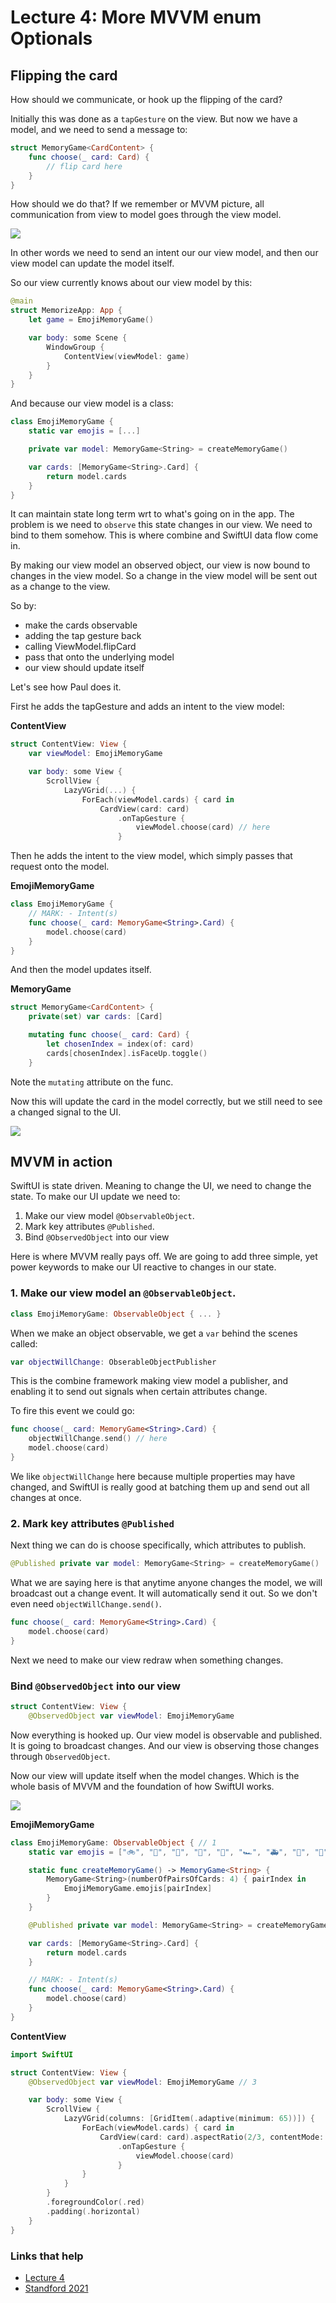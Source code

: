 # Lecture 4: More MVVM enum Optionals

## Flipping the card

How should we communicate, or hook up the flipping of the card?

Initially this was done as a `tapGesture` on the view. But now we have a model, and we need to send a message to:

```swift
struct MemoryGame<CardContent> {
    func choose(_ card: Card) {
		// flip card here
    }
}
```

How should we do that? If we remember or MVVM picture, all communication from view to model goes through the view model.

![](images/1.png)

In other words we need to send an intent our our view model, and then our view model can update the model itself.

So our view currently knows about our view model by this:

```swift
@main
struct MemorizeApp: App {
    let game = EmojiMemoryGame()

    var body: some Scene {
        WindowGroup {
            ContentView(viewModel: game)
        }
    }
}
```

And because our view model is a class:

```swift
class EmojiMemoryGame {
    static var emojis = [...]

    private var model: MemoryGame<String> = createMemoryGame()

    var cards: [MemoryGame<String>.Card] {
        return model.cards
    }
}
```

It can maintain state long term wrt to what's going on in the app. The problem is we need to `observe` this state changes in our view. We need to bind to them somehow. This is where combine and SwiftUI data flow come in.

By making our view model an observed object, our view is now bound to changes in the view model. So a change in the view model will be sent out as a change to the view.

So by:

- make the cards observable
- adding the tap gesture back
- calling ViewModel.flipCard
- pass that onto the underlying model
- our view should update itself

Let's see how Paul does it.

First he adds the tapGesture and adds an intent to the view model:

**ContentView**

```swift
struct ContentView: View {
    var viewModel: EmojiMemoryGame

    var body: some View {
        ScrollView {
            LazyVGrid(...) {
                ForEach(viewModel.cards) { card in
                    CardView(card: card)
                        .onTapGesture {
                            viewModel.choose(card) // here
                        }
```

Then he adds the intent to the view model, which simply passes that request onto the model.

**EmojiMemoryGame**

```swift
class EmojiMemoryGame {
    // MARK: - Intent(s)
    func choose(_ card: MemoryGame<String>.Card) {
        model.choose(card)
    }
}
```

And then the model updates itself.

**MemoryGame**

```swift
struct MemoryGame<CardContent> {
    private(set) var cards: [Card]

    mutating func choose(_ card: Card) {
        let chosenIndex = index(of: card)
        cards[chosenIndex].isFaceUp.toggle()
    }
```

Note the `mutating` attribute on the func.

Now this will update the card in the model correctly, but we still need to see a changed signal to the UI.

![](images/2.png)

## MVVM in action

SwiftUI is state driven. Meaning to change the UI, we need to change the state. To make our UI update we need to:

1. Make our view model `@ObservableObject`.
2. Mark key attributes `@Published`.
3. Bind `@ObservedObject` into our view

Here is where MVVM really pays off. We are going to add three simple, yet power keywords to make our UI reactive to changes in our state.

### 1. Make our view model an `@ObservableObject`.

```swift
class EmojiMemoryGame: ObservableObject { ... }
```

When we make an object observable, we get a `var` behind the scenes called:

```swift
var objectWillChange: ObserableObjectPublisher
```

This is the combine framework making view model a publisher, and enabling it to send out signals when certain attributes change.

To fire this event we could go:

```swift
func choose(_ card: MemoryGame<String>.Card) {
    objectWillChange.send() // here
    model.choose(card)
}
```

We like `objectWillChange` here because multiple properties may have changed, and SwiftUI is really good at batching them up and send out all changes at once.

### 2. Mark key attributes `@Published`
 
Next thing we can do is choose specifically, which attributes to publish.

```swift
@Published private var model: MemoryGame<String> = createMemoryGame()
```

What we are saying here is that anytime anyone changes the model, we will broadcast out a change event. It will automatically send it out. So we don't even need `objectWillChange.send()`.

```swift
func choose(_ card: MemoryGame<String>.Card) {
    model.choose(card)
}
```

Next we need to make our view redraw when something changes.

### Bind `@ObservedObject` into our view

```swift
struct ContentView: View {
    @ObservedObject var viewModel: EmojiMemoryGame
```

Now everything is hooked up. Our view model is observable and published. It is going to broadcast changes. And our view is observing those changes through `ObservedObject`.

Now our view will update itself when the model changes. Which is the whole basis of MVVM and the foundation of how SwiftUI works.

![](images/3.png)

**EmojiMemoryGame**

```swift
class EmojiMemoryGame: ObservableObject { // 1
    static var emojis = ["🚲", "🚂", "🚁", "🚜", "🚕", "🏎", "🚑", "🚓", "🚒", "✈️", "🚀", "⛵️", "🛸", "🛶", "🚌", "🏍", "🚃", "🚡", "🛵", "🚗", "🚚", "🚇", "🛻", "🚄"]

    static func createMemoryGame() -> MemoryGame<String> {
        MemoryGame<String>(numberOfPairsOfCards: 4) { pairIndex in
            EmojiMemoryGame.emojis[pairIndex]
        }
    }

    @Published private var model: MemoryGame<String> = createMemoryGame() // 2

    var cards: [MemoryGame<String>.Card] {
        return model.cards
    }

    // MARK: - Intent(s)
    func choose(_ card: MemoryGame<String>.Card) {
        model.choose(card)
    }
}
```

**ContentView**

```swift
import SwiftUI

struct ContentView: View {
    @ObservedObject var viewModel: EmojiMemoryGame // 3

    var body: some View {
        ScrollView {
            LazyVGrid(columns: [GridItem(.adaptive(minimum: 65))]) {
                ForEach(viewModel.cards) { card in
                    CardView(card: card).aspectRatio(2/3, contentMode: .fit)
                        .onTapGesture {
                            viewModel.choose(card)
                        }
                }
            }
        }
        .foregroundColor(.red)
        .padding(.horizontal)
    }
}
```

### Links that help

- [Lecture 4](https://www.youtube.com/watch?v=oWZOFSYS5GE&ab_channel=Stanford)
- [Standford 2021](https://cs193p.sites.stanford.edu/)



